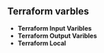 ## Terraform varbles
- **Terraform Input Varibles**
- **Terraform Output Varibles**
- **Terraform Local**